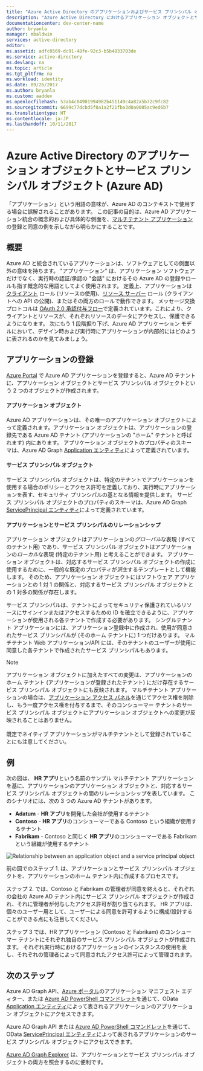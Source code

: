 ```yaml
---
title: "Azure Active Directory のアプリケーションおよびサービス プリンシパル オブジェクト"
description: "Azure Active Directory におけるアプリケーション オブジェクトとサービス プリンシパル オブジェクトのリレーションシップについての説明"
documentationcenter: dev-center-name
author: bryanla
manager: mbaldwin
services: active-directory
editor: 
ms.assetid: adfc0569-dc91-48fe-92c3-b5b4833703de
ms.service: active-directory
ms.devlang: na
ms.topic: article
ms.tgt_pltfrm: na
ms.workload: identity
ms.date: 09/26/2017
ms.author: bryanla
ms.custom: aaddev
ms.openlocfilehash: 53ab4c04901994982b451149c4a82a5b72c9fc82
ms.sourcegitcommit: 6699c77dcbd5f8a1a2f21fba3d0a0005ac9ed6b7
ms.translationtype: HT
ms.contentlocale: ja-JP
ms.lasthandoff: 10/11/2017
---
```

# <a name="application-and-service-principal-objects-in-azure-active-directory-azure-ad"></a>Azure Active Directory のアプリケーション オブジェクトとサービス プリンシパル オブジェクト (Azure AD)
「アプリケーション」という用語の意味が、Azure AD のコンテキストで使用する場合に誤解されることがあります。 この記事の目的は、Azure AD アプリケーション統合の概念的および具体的な側面を、[マルチテナント アプリケーション](active-directory-dev-glossary.md#multi-tenant-application)の登録と同意の例を示しながら明らかにすることです。

## <a name="overview"></a>概要
Azure AD と統合されているアプリケーションは、ソフトウェアとしての側面以外の意味を持ちます。 "アプリケーション" は、アプリケーション ソフトウェアだけでなく、実行時の認証/承認の "会話" におけるその Azure AD の登録やロールも指す概念的な用語としてよく使用されます。 定義上、アプリケーションは[クライアント](active-directory-dev-glossary.md#client-application) ロール (リソースの使用)、[リソース サーバー](active-directory-dev-glossary.md#resource-server) ロール (クライアントへの API の公開)、またはその両方のロールで動作できます。 メッセージ交換プロトコルは [OAuth 2.0 承認付与フロー](active-directory-dev-glossary.md#authorization-grant)で定義されています。これにより、クライアントとリソースが、それぞれリソースのデータにアクセスし、保護できるようになります。 次にもう 1 段階掘り下げ、Azure AD アプリケーション モデルにおいて、デザイン時および実行時にアプリケーションが内部的にはどのように表されるのかを見てみましょう。 

## <a name="application-registration"></a>アプリケーションの登録
[Azure Portal][AZURE-Portal] で Azure AD アプリケーションを登録すると、Azure AD テナントに、アプリケーション オブジェクトとサービス プリンシパル オブジェクトという 2 つのオブジェクトが作成されます。

#### <a name="application-object"></a>アプリケーション オブジェクト
Azure AD アプリケーションは、その唯一のアプリケーション オブジェクトによって定義されます。アプリケーション オブジェクトは、アプリケーションの登録先である Azure AD テナント (アプリケーションの "ホーム" テナントと呼ばれます) 内にあります。 アプリケーション オブジェクトのプロパティのスキーマは、Azure AD Graph [Application エンティティ][AAD-Graph-App-Entity]によって定義されています。 

#### <a name="service-principal-object"></a>サービス プリンシパル オブジェクト
サービス プリンシパル オブジェクトは、特定のテナントでアプリケーションを使用する場合のポリシーとアクセス許可を定義しており、実行時にアプリケーションを表す、セキュリティ プリンシパルの基となる情報を提供します。 サービス プリンシパル オブジェクトのプロパティのスキーマは、Azure AD Graph [ServicePrincipal エンティティ][AAD-Graph-Sp-Entity]によって定義されています。 

#### <a name="application-and-service-principal-relationship"></a>アプリケーションとサービス プリンシパルのリレーションシップ
アプリケーション オブジェクトはアプリケーションの*グローバル*な表現 (すべてのテナント用) であり、サービス プリンシパル オブジェクトはアプリケーションの*ローカル*な表現 (特定のテナント用) と考えることができます。 アプリケーション オブジェクトは、対応するサービス プリンシパル オブジェクトの作成に使用するために、一般的な既定のプロパティが*派生*するテンプレートとして機能します。 そのため、アプリケーション オブジェクトにはソフトウェア アプリケーションとの 1 対 1 の関係と、対応するサービス プリンシパル オブジェクトとの 1 対多の関係が存在します。

サービス プリンシパルは、テナントによってセキュリティ保護されているリソースにサインインまたはアクセスするための ID を確立できるように、アプリケーションが使用される各テナントで作成する必要があります。 シングルテナント アプリケーションには、アプリケーション登録中に作成され、使用が同意されたサービス プリンシパルが (そのホーム テナントに) 1 つだけあります。 マルチテナント Web アプリケーション/API には、そのテナントのユーザーが使用に同意した各テナントで作成されたサービス プリンシパルもあります。  

> [!NOTE]
> アプリケーション オブジェクトに加えたすべての変更は、アプリケーションのホーム テナント (アプリケーションが登録されたテナント) にだけ存在するサービス プリンシパル オブジェクトにも反映されます。 マルチテナント アプリケーションの場合は、[アプリケーション アクセス パネル](https://myapps.microsoft.com)を通じてアクセス権を削除し、もう一度アクセス権を付与するまで、そのコンシューマー テナントのサービス プリンシパル オブジェクトにアプリケーション オブジェクトへの変更が反映されることはありません。
><br>  
> 既定でネイティブ アプリケーションがマルチテナントとして登録されていることにも注意してください。
> 
> 

## <a name="example"></a>例
次の図は、 **HR アプリ**という名前のサンプル マルチテナント アプリケーションを基に、アプリケーションのアプリケーション オブジェクトと、対応するサービス プリンシパル オブジェクトの間のリレーションシップを表しています。 このシナリオには、次の 3 つの Azure AD テナントがあります。 

* **Adatum** - **HR アプリ**を開発した会社が使用するテナント
* **Contoso** - **HR アプリ**のコンシューマーである Contoso という組織が使用するテナント
* **Fabrikam** - Contoso と同じく **HR アプリ**のコンシューマーである Fabrikam という組織が使用するテナント

![Relationship between an application object and a service principal object](./media/active-directory-application-objects/application-objects-relationship.png)

前の図でのステップ 1. は、アプリケーションとサービス プリンシパル オブジェクトを、アプリケーションのホーム テナント内に作成するプロセスです。

ステップ 2. では、Contoso と Fabrikam の管理者が同意を終えると、それぞれの会社の Azure AD テナント内にサービス プリンシパル オブジェクトが作成され、それに管理者が付与したアクセス許可が割り当てられます。 HR アプリは、個々のユーザー用として、ユーザーによる同意を許可するように構成/設計することができる点にも注目してください。

ステップ 3 では、HR アプリケーション (Contoso と Fabrikam) のコンシューマー テナントにそれぞれ独自のサービス プリンシパル オブジェクトが作成されます。 それぞれ実行時におけるアプリケーションのインスタンスの使用を表し、それぞれの管理者によって同意されたアクセス許可によって管理されます。

## <a name="next-steps"></a>次のステップ
Azure AD Graph API、[Azure ポータル][AZURE-Portal]のアプリケーション マニフェスト エディター、または [Azure AD PowerShell コマンドレット](https://docs.microsoft.com/powershell/azure/overview?view=azureadps-2.0)を通じて、OData [Application エンティティ][AAD-Graph-App-Entity]によって表されるアプリケーションのアプリケーション オブジェクトにアクセスできます。

Azure AD Graph API または [Azure AD PowerShell コマンドレット](https://docs.microsoft.com/powershell/azure/overview?view=azureadps-2.0)を通じて、OData [ServicePrincipal エンティティ][AAD-Graph-Sp-Entity]によって表されるアプリケーションのサービス プリンシパル オブジェクトにアクセスできます。

[Azure AD Graph Explorer](https://graphexplorer.azurewebsites.net/) は、アプリケーションとサービス プリンシパル オブジェクトの両方を照会するのに便利です。

<!--Image references-->

<!--Reference style links -->
[AAD-Graph-App-Entity]: https://msdn.microsoft.com/Library/Azure/Ad/Graph/api/entity-and-complex-type-reference#application-entity
[AAD-Graph-Sp-Entity]: https://msdn.microsoft.com/Library/Azure/Ad/Graph/api/entity-and-complex-type-reference#serviceprincipal-entity
[AZURE-Portal]: https://portal.azure.com
